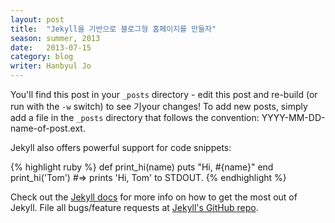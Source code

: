 ```yaml
---
layout: post
title:  "Jekyll을 기반으로 블로그형 홈페이지를 만들자"
season: summer, 2013
date:   2013-07-15
category: blog
writer: Hanbyul Jo
---
```


You'll find this post in your `_posts` directory - edit this post and re-build (or run with the `-w` switch) to see 기your changes!
To add new posts, simply add a file in the `_posts` directory that follows the convention: YYYY-MM-DD-name-of-post.ext.

Jekyll also offers powerful support for code snippets:

{% highlight ruby %}
def print_hi(name)
  puts "Hi, #{name}"
end
print_hi('Tom')
#=> prints 'Hi, Tom' to STDOUT.
{% endhighlight %}

Check out the [Jekyll docs][jekyll] for more info on how to get the most out of Jekyll. File all bugs/feature requests at [Jekyll's GitHub repo][jekyll-gh].

[jekyll-gh]: https://github.com/mojombo/jekyll
[jekyll]:    http://jekyllrb.com
